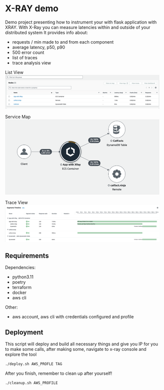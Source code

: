 # X-RAY demo

Demo project presenting how to instrument your with flask application with XRAY.
With X-Ray you can measure latencies within and outside of your distributed system
It provides info about:

- requests / min made to and from each component
- average latency, p50, p90
- 500 error count
- list of traces
- trace analysis view

List View
![list view](assets/list-view.png)

Service Map
![service map](assets/service-map.png)

Trace View
![trace view](assets/trace.png)

## Requirements

Dependencies:

- python3.11
- poetry
- terraform
- docker
- aws cli

Other:

- aws account, aws cli with credentials configured and profile

## Deployment

This script will deploy and build all necessary things and give you IP for you to make some calls, after making some, navigate to x-ray console and explore the tool

```sh
./deploy.sh AWS_PROFLE TAG
```

After you finish, remember to clean up after yourself!

```sh
./cleanup.sh AWS_PROFILE
```
